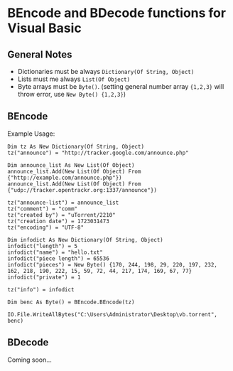 # BEncode and BDecode functions for Visual Basic

## General Notes
- Dictionaries must be always `Dictionary(Of String, Object)`
- Lists must me always `List(Of Object)`
- Byte arrays must be `Byte()`. (setting general number array `{1,2,3}` will throw error, use `New Byte() {1,2,3}`)

## BEncode
Example Usage:
```
Dim tz As New Dictionary(Of String, Object)
tz("announce") = "http://tracker.google.com/announce.php"

Dim announce_list As New List(Of Object)
announce_list.Add(New List(Of Object) From {"http://example.com/announce.php"})
announce_list.Add(New List(Of Object) From {"udp://tracker.opentrackr.org:1337/announce"})

tz("announce-list") = announce_list
tz("comment") = "comm"
tz("created by") = "uTorrent/2210"
tz("creation date") = 1723031473
tz("encoding") = "UTF-8"

Dim infodict As New Dictionary(Of String, Object)
infodict("length") = 5
infodict("name") = "hello.txt"
infodict("piece length") = 65536
infodict("pieces") = New Byte() {170, 244, 198, 29, 220, 197, 232, 162, 218, 190, 222, 15, 59, 72, 44, 217, 174, 169, 67, 77}
infodict("private") = 1

tz("info") = infodict

Dim benc As Byte() = BEncode.BEncode(tz)

IO.File.WriteAllBytes("C:\Users\Administrator\Desktop\vb.torrent", benc)
```

## BDecode
Coming soon...
